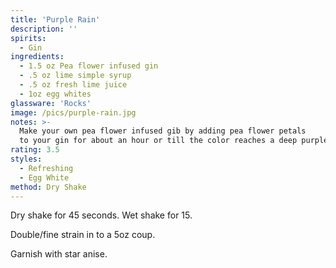 ```yaml
---
title: 'Purple Rain'
description: ''
spirits:
  - Gin
ingredients:
  - 1.5 oz Pea flower infused gin
  - .5 oz lime simple syrup
  - .5 oz fresh lime juice
  - 1oz egg whites
glassware: 'Rocks'
image: /pics/purple-rain.jpg
notes: >-
  Make your own pea flower infused gib by adding pea flower petals
  to your gin for about an hour or till the color reaches a deep purple.
rating: 3.5
styles:
  - Refreshing
  - Egg White
method: Dry Shake
---
```


Dry shake for 45 seconds. Wet shake for 15. 

Double/fine strain in to a 5oz coup. 

Garnish with star anise.